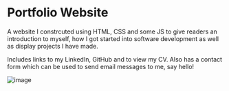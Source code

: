 # Portfolio Website

A website I constrcuted using HTML, CSS and some JS to give readers an introduction to myself, how I got started into software development as well as display projects I have made.

Includes links to my LinkedIn, GitHub and to view my CV. Also has a contact form which can be used to send email messages to me, say hello!

![image](https://github.com/Vikash013/PersonalPortfolio/assets/112586898/6394a110-fdbd-441a-9458-930bbfa774e5)
